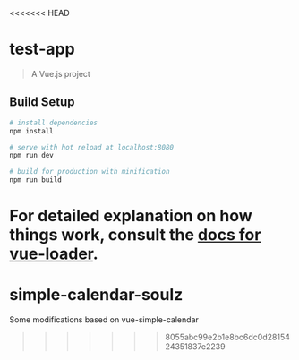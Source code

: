 <<<<<<< HEAD
# test-app

> A Vue.js project

## Build Setup

``` bash
# install dependencies
npm install

# serve with hot reload at localhost:8080
npm run dev

# build for production with minification
npm run build
```

For detailed explanation on how things work, consult the [docs for vue-loader](http://vuejs.github.io/vue-loader).
=======
# simple-calendar-soulz
Some modifications based on vue-simple-calendar
>>>>>>> 8055abc99e2b1e8bc6dc0d2815424351837e2239
